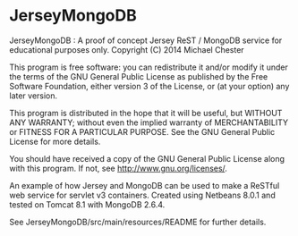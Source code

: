 
JerseyMongoDB
=============

 JerseyMongoDB : A proof of concept Jersey ReST / MongoDB service for educational purposes only.
  Copyright (C) 2014  Michael Chester

  This program is free software: you can redistribute it and/or modify it under the terms of the GNU General Public License as published by the Free Software Foundation, either version 3 of the License, or (at your option) any later version.

  This program is distributed in the hope that it will be useful, but WITHOUT ANY WARRANTY; without even the implied warranty of MERCHANTABILITY or FITNESS FOR A PARTICULAR PURPOSE.  See the GNU General Public License for more details.

  You should have received a copy of the GNU General Public License along with this program.  If not, see <http://www.gnu.org/licenses/>.

An example of how Jersey and MongoDB can be used to make a ReSTful web service for servlet v3 containers.  Created using Netbeans 8.0.1 and tested on Tomcat 8.1 with MongoDB 2.6.4.

See JerseyMongoDB/src/main/resources/README for further details. 
